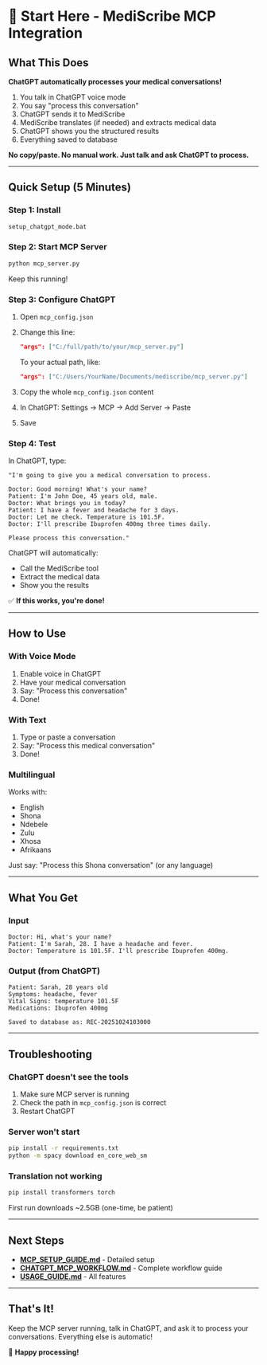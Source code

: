 # 🚀 Start Here - MediScribe MCP Integration

## What This Does

**ChatGPT automatically processes your medical conversations!**

1. You talk in ChatGPT voice mode
2. You say "process this conversation"
3. ChatGPT sends it to MediScribe
4. MediScribe translates (if needed) and extracts medical data
5. ChatGPT shows you the structured results
6. Everything saved to database

**No copy/paste. No manual work. Just talk and ask ChatGPT to process.**

---

## Quick Setup (5 Minutes)

### Step 1: Install
```bash
setup_chatgpt_mode.bat
```

### Step 2: Start MCP Server
```bash
python mcp_server.py
```

Keep this running!

### Step 3: Configure ChatGPT

1. Open `mcp_config.json`
2. Change this line:
   ```json
   "args": ["C:/full/path/to/your/mcp_server.py"]
   ```
   To your actual path, like:
   ```json
   "args": ["C:/Users/YourName/Documents/mediscribe/mcp_server.py"]
   ```

3. Copy the whole `mcp_config.json` content
4. In ChatGPT: Settings → MCP → Add Server → Paste
5. Save

### Step 4: Test

In ChatGPT, type:
```
"I'm going to give you a medical conversation to process.

Doctor: Good morning! What's your name?
Patient: I'm John Doe, 45 years old, male.
Doctor: What brings you in today?
Patient: I have a fever and headache for 3 days.
Doctor: Let me check. Temperature is 101.5F.
Doctor: I'll prescribe Ibuprofen 400mg three times daily.

Please process this conversation."
```

ChatGPT will automatically:
- Call the MediScribe tool
- Extract the medical data
- Show you the results

✅ **If this works, you're done!**

---

## How to Use

### With Voice Mode

1. Enable voice in ChatGPT
2. Have your medical conversation
3. Say: "Process this conversation"
4. Done!

### With Text

1. Type or paste a conversation
2. Say: "Process this medical conversation"
3. Done!

### Multilingual

Works with:
- English
- Shona
- Ndebele
- Zulu
- Xhosa
- Afrikaans

Just say: "Process this Shona conversation" (or any language)

---

## What You Get

### Input
```
Doctor: Hi, what's your name?
Patient: I'm Sarah, 28. I have a headache and fever.
Doctor: Temperature is 101.5F. I'll prescribe Ibuprofen 400mg.
```

### Output (from ChatGPT)
```
Patient: Sarah, 28 years old
Symptoms: headache, fever
Vital Signs: temperature 101.5F
Medications: Ibuprofen 400mg

Saved to database as: REC-20251024103000
```

---

## Troubleshooting

### ChatGPT doesn't see the tools

1. Make sure MCP server is running
2. Check the path in `mcp_config.json` is correct
3. Restart ChatGPT

### Server won't start

```bash
pip install -r requirements.txt
python -m spacy download en_core_web_sm
```

### Translation not working

```bash
pip install transformers torch
```

First run downloads ~2.5GB (one-time, be patient)

---

## Next Steps

- **[MCP_SETUP_GUIDE.md](MCP_SETUP_GUIDE.md)** - Detailed setup
- **[CHATGPT_MCP_WORKFLOW.md](CHATGPT_MCP_WORKFLOW.md)** - Complete workflow guide
- **[USAGE_GUIDE.md](USAGE_GUIDE.md)** - All features

---

## That's It!

Keep the MCP server running, talk in ChatGPT, and ask it to process your conversations. Everything else is automatic!

🎉 **Happy processing!**
